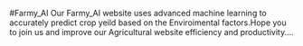 #Farmy_AI
Our Farmy_AI website uses advanced machine learning to accurately predict crop yeild based on the Enviroimental factors.Hope you to join us and improve our Agricultural website efficiency and productivity.... 
